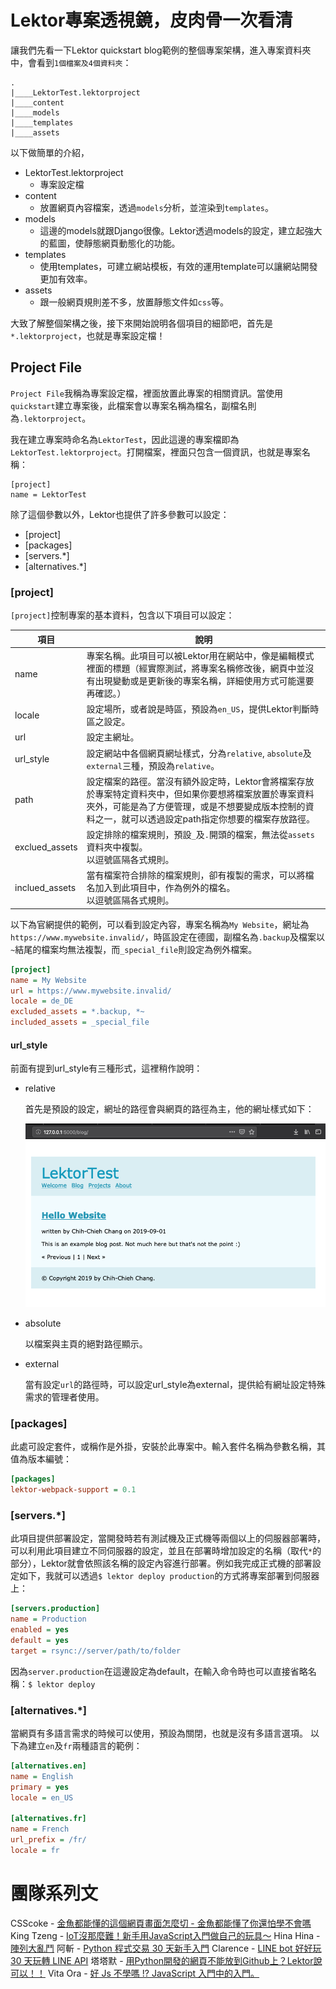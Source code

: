 Lektor專案透視鏡，皮肉骨一次看清
======

讓我們先看一下Lektor quickstart blog範例的整個專案架構，進入專案資料夾中，會看到`1個檔案及4個資料夾`：

```
.
|____LektorTest.lektorproject
|____content
|____models
|____templates
|____assets
```
以下做簡單的介紹，
- LektorTest.lektorproject
    - 專案設定檔
- content
    - 放置網頁內容檔案，透過`models`分析，並渲染到`templates`。
- models
    - 這邊的models就跟Django很像。Lektor透過models的設定，建立起強大的藍圖，使靜態網頁動態化的功能。
- templates
    - 使用templates，可建立網站模板，有效的運用template可以讓網站開發更加有效率。
- assets
    - 跟一般網頁規則差不多，放置靜態文件如`css`等。

大致了解整個架構之後，接下來開始說明各個項目的細節吧，首先是`*.lektorproject`，也就是專案設定檔！

## Project File

`Project File`我稱為專案設定檔，裡面放置此專案的相關資訊。當使用`quickstart`建立專案後，此檔案會以專案名稱為檔名，副檔名則為`.lektorproject`。

我在建立專案時命名為`LektorTest`，因此這邊的專案檔即為`LektorTest.lektorproject`。打開檔案，裡面只包含一個資訊，也就是專案名稱：
```
[project]
name = LektorTest
```
除了這個參數以外，Lektor也提供了許多參數可以設定：
- [project]
- [packages]
- [servers.\*]
- [alternatives.\*]

### [project]

`[project]`控制專案的基本資料，包含以下項目可以設定：

| 項目           | 說明                                                         |
| -------------- | ------------------------------------------------------------ |
| name           | 專案名稱。此項目可以被Lektor用在網站中，像是編輯模式裡面的標題（經實際測試，將專案名稱修改後，網頁中並沒有出現變動或是更新後的專案名稱，詳細使用方式可能還要再確認。） |
| locale         | 設定場所，或者說是時區，預設為`en_US`，提供Lektor判斷時區之設定。 |
| url            | 設定主網址。                                                 |
| url_style      | 設定網站中各個網頁網址樣式，分為`relative`, `absolute`及`external`三種，預設為`relative`。 |
| path           | 設定檔案的路徑。當沒有額外設定時，Lektor會將檔案存放於專案特定資料夾中，但如果你要想將檔案放置於專案資料夾外，可能是為了方便管理，或是不想要變成版本控制的資料之一，就可以透過設定path指定你想要的檔案存放路徑。 |
| exclued_assets | 設定排除的檔案規則，預設`_`及`.`開頭的檔案，無法從`assets`資料夾中複製。<br />以逗號區隔各式規則。 |
| inclued_assets | 當有檔案符合排除的檔案規則，卻有複製的需求，可以將檔名加入到此項目中，作為例外的檔名。<br />以逗號區隔各式規則。 |

以下為官網提供的範例，可以看到設定內容，專案名稱為`My Website`，網址為`https://www.mywebsite.invalid/`，時區設定在德國，副檔名為`.backup`及檔案以`~`結尾的檔案均無法複製，而`_special_file`則設定為例外檔案。

```ini
[project]
name = My Website
url = https://www.mywebsite.invalid/
locale = de_DE
excluded_assets = *.backup, *~
included_assets = _special_file
```

#### url_style

前面有提到url_style有三種形式，這裡稍作說明：

- relative

  首先是預設的設定，網址的路徑會與網頁的路徑為主，他的網址樣式如下：

  ![url_style_relative](../assets/2019091010443.png)

- absolute

  以檔案與主頁的絕對路徑顯示。

- external

  當有設定`url`的路徑時，可以設定url_style為external，提供給有網址設定特殊需求的管理者使用。

### [packages]

此處可設定套件，或稱作是外掛，安裝於此專案中。輸入套件名稱為參數名稱，其值為版本編號：

```ini
[packages]
lektor-webpack-support = 0.1
```

### [servers.\*]

此項目提供部署設定，當開發時若有測試機及正式機等兩個以上的伺服器部署時，可以利用此項目建立不同伺服器的設定，並且在部署時增加設定的名稱（取代`*`的部分），Lektor就會依照該名稱的設定內容進行部署。例如我完成正式機的部署設定如下，我就可以透過`$ lektor deploy production`的方式將專案部署到伺服器上：

```ini
[servers.production]
name = Production
enabled = yes
default = yes
target = rsync://server/path/to/folder
```
因為`server.production`在這邊設定為default，在輸入命令時也可以直接省略名稱：`$ lektor deploy`

### [alternatives.\*]

當網頁有多語言需求的時候可以使用，預設為關閉，也就是沒有多語言選項。
以下為建立`en`及`fr`兩種語言的範例：

```ini
[alternatives.en]
name = English
primary = yes
locale = en_US

[alternatives.fr]
name = French
url_prefix = /fr/
locale = fr
```

# 團隊系列文
CSScoke - [金魚都能懂的這個網頁畫面怎麼切 - 金魚都能懂了你還怕學不會嗎](https://ithelp.ithome.com.tw/users/20112550/ironman/2623)
King Tzeng - [IoT沒那麼難！新手用JavaScript入門做自己的玩具～](https://ithelp.ithome.com.tw/users/20103130/ironman/2125)
Hina Hina - [陣列大亂鬥](https://ithelp.ithome.com.tw/users/20120000/ironman/2256) 
阿斬 - [Python 程式交易 30 天新手入門](https://ithelp.ithome.com.tw/users/20120536/ironman/2571)
Clarence - [LINE bot 好好玩 30 天玩轉 LINE API](https://ithelp.ithome.com.tw/users/20117701/ironman/2634)
塔塔默 - [用Python開發的網頁不能放到Github上？Lektor說可以！！](https://ithelp.ithome.com.tw/users/20112552/ironman/2735)
Vita Ora - [好 Js 不學嗎 !? JavaScript 入門中的入門。](https://ithelp.ithome.com.tw/users/20112656/ironman/2782)